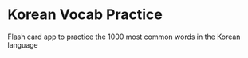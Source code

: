 # Korean Vocab Practice

Flash card app to practice the 1000 most common words in the Korean language
